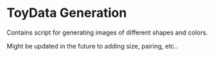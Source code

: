 # ToyData Generation

Contains script for generating images of different shapes and colors.

Might be updated in the future to adding size, pairing, etc..